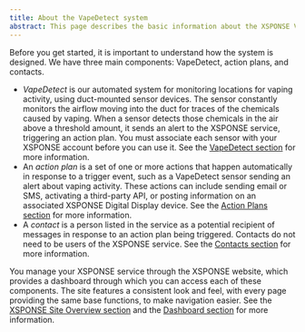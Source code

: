 ```yaml
---
title: About the VapeDetect system
abstract: This page describes the basic information about the XSPONSE VapeDetect service and devices.
---
```

Before you get started, it is important to understand how the system is designed. We have three main components: VapeDetect, action plans, and contacts. 
- _VapeDetect_ is our automated system for monitoring locations for vaping activity, using duct-mounted sensor devices. The sensor constantly monitors the airflow moving into the duct for traces of the chemicals caused by vaping. When a sensor detects those chemicals in the air above a threshold amount, it sends an alert to the XSPONSE service, triggering an action plan. You must associate each sensor with your XSPONSE account before you can use it. See the [VapeDetect section](vapedetect-management.md) for more information.
- An _action plan_ is a set of one or more actions that happen automatically in response to a trigger event, such as a VapeDetect sensor sending an alert about vaping activity. These actions can include sending email or SMS, activating a third-party API, or posting information on an associated XSPONSE Digital Display device. See the [Action Plans section](../general-ops/action-plans.md) for more information. 
- A _contact_ is a person listed in the service as a potential recipient of messages in response to an action plan being triggered. Contacts do not need to be users of the XSPONSE service. See the [Contacts section](../general-ops/contacts-management.md) for more information.

You manage your XSPONSE service through the XSPONSE website, which provides a dashboard through which you can access each of these components. The site features a consistent look and feel, with every page providing the same base functions, to make navigation easier. See the [XSPONSE Site Overview section](../general-ops/site-overview.md) and the [Dashboard section](../general-ops/dashboard.md) for more information.
